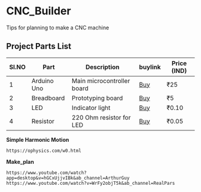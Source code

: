 # CNC_Builder
Tips for planning to make a CNC machine



<h2>Project Parts List</h2>
<table>
  <thead>
    <tr>
      <th>Sl.NO</th>
      <th>Part</th>
      <th>Description</th>
      <th>buylink</th>
      <th>Price (IND)</th>
    </tr>
  </thead>
  <tbody>
    <tr>
      <td>1</td>
      <td>Arduino Uno</td>
      <td>Main microcontroller board</td>
      <td><a href="B08Q7BLB6H">Buy</a></td>
      <td>₹25</td>
    </tr>
    <tr>
      <td>2</td>
      <td>Breadboard</td>
      <td>Prototyping board</td>
      <td><a href="B08Q7BLB6H">Buy</a></td>
      <td>₹5</td>
    </tr>
    <tr>
      <td>3</td>
      <td>LED</td>
      <td>Indicator light</td>
      <td><a href="B08Q7BLB6H">Buy</a></td>
      <td>₹0.10</td>
    </tr>
    <tr>
      <td>4</td>
      <td>Resistor</td>
      <td>220 Ohm resistor for LED</td>
      <td><a href="B08Q7BLB6H">Buy</a></td>
      <td>₹0.05</td>
    </tr>
  </tbody>
</table>











**Simple Harmonic Motion**

```
https://ophysics.com/w0.html
```



**Make_plan**


```
https://www.youtube.com/watch?app=desktop&v=hGCxUjjvIBk&ab_channel=ArthurGuy
https://www.youtube.com/watch?v=WrFy2objT5k&ab_channel=RealPars
```